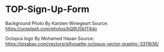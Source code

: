 # TOP-Sign-Up-Form
Background Photo
By Karsten Winegeart
Source: https://unsplash.com/photos/bQ9U5b1T4do

Octopus logo
By Mohamed Hasan 
Source: https://pixabay.com/vectors/silhouette-octopus-vector-graphic-3311636/